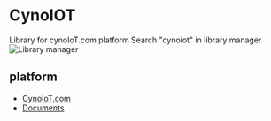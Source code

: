 # CynoIOT
 
Library for cynoIoT.com platform
Search "cynoiot" in library manager
![Library manager](https://cynoiot.com/docs/assets/cynoiot-library-YYMMR5u6.png)

## platform
- [CynoIoT.com](https://cynoiot.com)
- [Documents](https://cynoiot.com/docs)